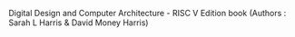  Digital Design and Computer Architecture - RISC V Edition book (Authors : Sarah L Harris & David Money Harris)
